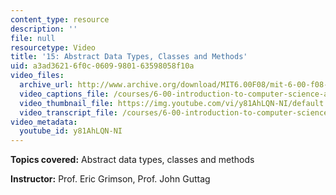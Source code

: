 ```yaml
---
content_type: resource
description: ''
file: null
resourcetype: Video
title: '15: Abstract Data Types, Classes and Methods'
uid: a3ad3621-6f0c-0609-9801-63598058f10a
video_files:
  archive_url: http://www.archive.org/download/MIT6.00F08/mit-6-00-f08-lec15_300k.mp4
  video_captions_file: /courses/6-00-introduction-to-computer-science-and-programming-fall-2008/39fed2fdaf7258c48b05aaf70d29bbfb_y81AhLQN-NI.vtt
  video_thumbnail_file: https://img.youtube.com/vi/y81AhLQN-NI/default.jpg
  video_transcript_file: /courses/6-00-introduction-to-computer-science-and-programming-fall-2008/28d1d99b2959945e9bf677aa824a33d1_y81AhLQN-NI.pdf
video_metadata:
  youtube_id: y81AhLQN-NI
---
```


**Topics covered:** Abstract data types, classes and methods

**Instructor:** Prof. Eric Grimson, Prof. John Guttag